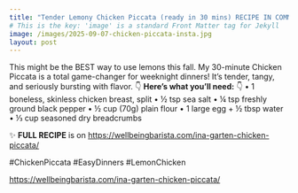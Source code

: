```yaml
---
title: "Tender Lemony Chicken Piccata (ready in 30 mins) RECIPE IN COMMENT"
# This is the key: 'image' is a standard Front Matter tag for Jekyll
image: /images/2025-09-07-chicken-piccata-insta.jpg
layout: post
---
```


This might be the BEST way to use lemons this fall. My 30-minute Chicken Piccata is a total game-changer for weeknight dinners! It’s tender, tangy, and seriously bursting with flavor.
👇 **Here’s what you’ll need:** 👇
• 1 boneless, skinless chicken breast, split
• ½ tsp sea salt
• ¼ tsp freshly ground black pepper
• ½ cup (70g) plain flour
• 1 large egg + ½ tbsp water
• ⅓ cup seasoned dry breadcrumbs

✨ **FULL RECIPE** is on  https://wellbeingbarista.com/ina-garten-chicken-piccata/

#ChickenPiccata #EasyDinners #LemonChicken

<!--url-->
https://wellbeingbarista.com/ina-garten-chicken-piccata/
